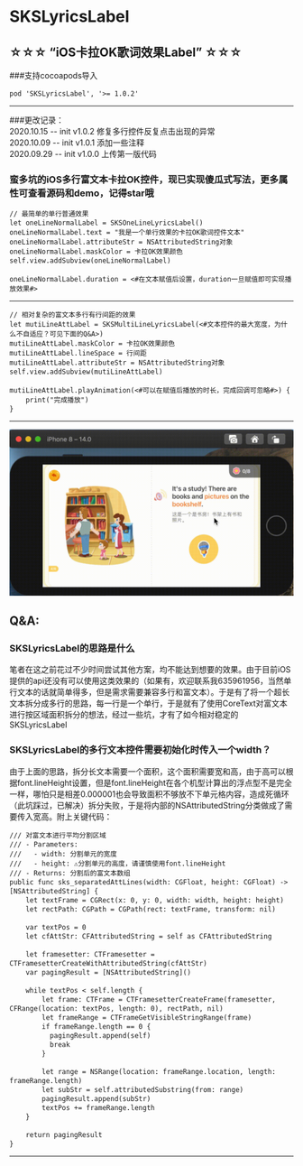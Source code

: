 # SKSLyricsLabel
## ☆☆☆ “iOS卡拉OK歌词效果Label” ☆☆☆

###支持cocoapods导入

    pod 'SKSLyricsLabel', '>= 1.0.2'

---------------------------------------------------------------------------------------------------------------

###更改记录：  
2020.10.15 -- init v1.0.2   修复多行控件反复点击出现的异常    
2020.10.09 -- init v1.0.1   添加一些注释    
2020.09.29 -- init v1.0.0   上传第一版代码    


### 蛮多坑的iOS多行富文本卡拉OK控件，现已实现傻瓜式写法，更多属性可查看源码和demo，记得star哦

    // 最简单的单行普通效果
    let oneLineNormalLabel = SKSOneLineLyricsLabel()
    oneLineNormalLabel.text = "我是一个单行效果的卡拉OK歌词控件文本"
    oneLineNormalLabel.attributeStr = NSAttributedString对象
    oneLineNormalLabel.maskColor = 卡拉OK效果颜色
    self.view.addSubview(oneLineNormalLabel)
    
    oneLineNormalLabel.duration = <#在文本赋值后设置，duration一旦赋值即可实现播放效果#>

---------------------------------------------------------------------------------------------------------------

    // 相对复杂的富文本多行有行间距的效果
    let mutiLineAttLabel = SKSMultiLineLyricsLabel(<#文本控件的最大宽度，为什么不自适应？可见下面的Q&A>)
    mutiLineAttLabel.maskColor = 卡拉OK效果颜色
    mutiLineAttLabel.lineSpace = 行间距
    mutiLineAttLabel.attributeStr = NSAttributedString对象
    self.view.addSubview(mutiLineAttLabel)

    mutiLineAttLabel.playAnimation(<#可以在赋值后播放的时长，完成回调可忽略#>) {
        print("完成播放")
    }

---------------------------------------------------------------------------------------------------------------

![](https://github.com/CoderChan/SKSLyricsLabel/blob/master/DemoScene/demo2.gif)

## Q&A:
### SKSLyricsLabel的思路是什么
笔者在这之前花过不少时间尝试其他方案，均不能达到想要的效果。由于目前iOS提供的api还没有可以使用这类效果的（如果有，欢迎联系我635961956，当然单行文本的话就简单得多，但是需求需要兼容多行和富文本）。于是有了将一个超长文本拆分成多行的思路，每一行是一个单行，于是就有了使用CoreText对富文本进行按区域面积拆分的想法，经过一些坑，才有了如今相对稳定的SKSLyricsLabel


### SKSLyricsLabel的多行文本控件需要初始化时传入一个width？
由于上面的思路，拆分长文本需要一个面积，这个面积需要宽和高，由于高可以根据font.lineHeight设置，但是font.lineHeight在各个机型计算出的浮点型不是完全一样，哪怕只是相差0.000001也会导致面积不够放不下单元格内容，造成死循环（此坑踩过，已解决）拆分失败，于是将内部的NSAttributedString分类做成了需要传入宽高。附上关键代码：

    /// 对富文本进行平均分割区域
    /// - Parameters:
    ///   - width: 分割单元的宽度
    ///   - height: ⚠️分割单元的高度，请谨慎使用font.lineHeight
    /// - Returns: 分割后的富文本数组
    public func sks_separatedAttLines(width: CGFloat, height: CGFloat) -> [NSAttributedString] {
        let textFrame = CGRect(x: 0, y: 0, width: width, height: height)
        let rectPath: CGPath = CGPath(rect: textFrame, transform: nil)

        var textPos = 0
        let cfAttStr: CFAttributedString = self as CFAttributedString

        let framesetter: CTFramesetter = CTFramesetterCreateWithAttributedString(cfAttStr)
        var pagingResult = [NSAttributedString]()

        while textPos < self.length {
            let frame: CTFrame = CTFramesetterCreateFrame(framesetter, CFRange(location: textPos, length: 0), rectPath, nil)
            let frameRange = CTFrameGetVisibleStringRange(frame)
            if frameRange.length == 0 {
              pagingResult.append(self)
              break
            }

            let range = NSRange(location: frameRange.location, length: frameRange.length)
            let subStr = self.attributedSubstring(from: range)
            pagingResult.append(subStr)
            textPos += frameRange.length
        }

        return pagingResult
    }
   
   ---------------------------------------------------------------------------------------------------------------


